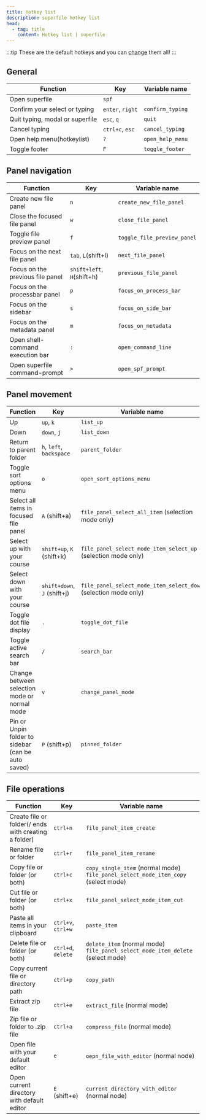 ```yaml
---
title: Hotkey list
description: superfile hotkey list
head:
  - tag: title
    content: Hotkey list | superfile
---
```


:::tip
These are the default hotkeys and you can [change](/configure/custom-hotkeys) them all!
:::

## General

| Function                        | Key              | Variable name    |
| ------------------------------- | ---------------- | ---------------- |
| Open superfile                  | `spf`            |                  |
| Confirm your select or typing   | `enter`, `right` | `confirm_typing` |
| Quit typing, modal or superfile | `esc`, `q`       | `quit`           |
| Cancel typing                   | `ctrl+c`, `esc`  | `cancel_typing`  |
| Open help menu(hotkeylist)      | `?`              | `open_help_menu` |
| Toggle footer                   | `F`              | `toggle_footer`  |

## Panel navigation

| Function                         | Key                        | Variable name               |
| -------------------------------- | -------------------------- | --------------------------- |
| Create new file panel            | `n`                        | `create_new_file_panel`     |
| Close the focused file panel     | `w`                        | `close_file_panel`          |
| Toggle file preview panel        | `f`                        | `toggle_file_preview_panel` |
| Focus on the next file panel     | `tab`, `L`(shift+l)        | `next_file_panel`           |
| Focus on the previous file panel | `shift+left`, `H`(shift+h) | `previous_file_panel`       |
| Focus on the processbar panel    | `p`                        | `focus_on_process_bar`      |
| Focus on the sidebar             | `s`                        | `focus_on_side_bar`         |
| Focus on the metadata panel      | `m`                        | `focus_on_metadata`         |
| Open shell-command execution bar | `:`                        | `open_command_line`         |
| Open superfile command-prompt    | `>`                        | `open_spf_prompt`           |

## Panel movement

| Function                                           | Key                         | Variable name                                                   |
| -------------------------------------------------- | --------------------------- | --------------------------------------------------------------- |
| Up                                                 | `up`, `k`                   | `list_up`                                                       |
| Down                                               | `down`, `j`                 | `list_down`                                                     |
| Return to parent folder                            | `h`, `left`, `backspace`    | `parent_folder`                                                 |
| Toggle sort options menu                           | `o`                         | `open_sort_options_menu`                                        |
| Select all items in focused file panel             | `A` (shift+a)               | `file_panel_select_all_item` (selection mode only)              |
| Select up with your course                         | `shift+up`, `K` (shift+k)   | `file_panel_select_mode_item_select_up` (selection mode only)   |
| Select down with your course                       | `shift+down`, `J` (shift+j) | `file_panel_select_mode_item_select_down` (selection mode only) |
| Toggle dot file display                            | `.`                         | `toggle_dot_file`                                               |
| Toggle active search bar                           | `/`                         | `search_bar`                                                    |
| Change between selection mode or normal mode       | `v`                         | `change_panel_mode`                                             |
| Pin or Unpin folder to sidebar (can be auto saved) | `P` (shift+p)               | `pinned_folder`                                                 |

## File operations

| Function                                             | Key                | Variable name                                                                          |
| ---------------------------------------------------- | ------------------ | -------------------------------------------------------------------------------------- |
| Create file or folder(/ ends with creating a folder) | `ctrl+n`           | `file_panel_item_create`                                                               |
| Rename file or folder                                | `ctrl+r`           | `file_panel_item_rename`                                                               |
| Copy file or folder (or both)                        | `ctrl+c`           | `copy_single_item` (normal mode) <br> `file_panel_select_mode_item_copy` (select mode) |
| Cut file or folder (or both)                         | `ctrl+x`           | `file_panel_select_mode_item_cut`                                                      |
| Paste all items in your clipboard                    | `ctrl+v`, `ctrl+w` | `paste_item`                                                                           |
| Delete file or folder (or both)                      | `ctrl+d`, `delete` | `delete_item` (normal mode) <br> `file_panel_select_mode_item_delete` (select mode)    |
| Copy current file or directory path                  | `ctrl+p`           | `copy_path`                                                                            |
| Extract zip file                                     | `ctrl+e`           | `extract_file` (normal mode)                                                           |
| Zip file or folder to .zip file                      | `ctrl+a`           | `compress_file` (normal mode)                                                          |
| Open file with your default editor                   | `e`                | `oepn_file_with_editor` (normal node)                                                  |
| Open current directory with default editor           | `E` (shift+e)      | `current_directory_with_editor` (normal node)                                          |
